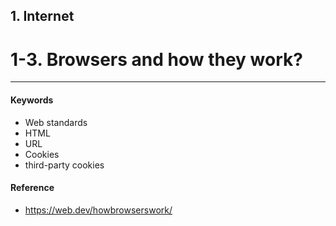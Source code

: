 ## 1. Internet
# 1-3. Browsers and how they work?

***
#### Keywords
- Web standards
- HTML
- URL
- Cookies
- third-party cookies

#### Reference
- https://web.dev/howbrowserswork/